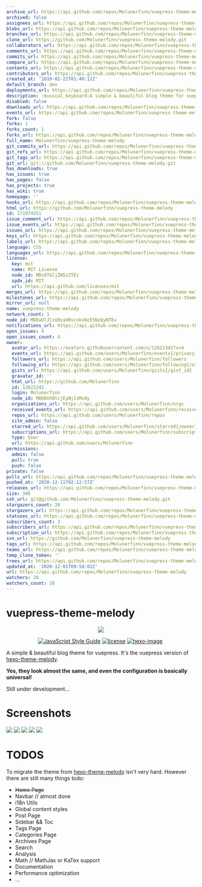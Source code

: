 ```yaml
---
archive_url: https://api.github.com/repos/Molunerfinn/vuepress-theme-melody/{archive_format}{/ref}
archived: false
assignees_url: https://api.github.com/repos/Molunerfinn/vuepress-theme-melody/assignees{/user}
blobs_url: https://api.github.com/repos/Molunerfinn/vuepress-theme-melody/git/blobs{/sha}
branches_url: https://api.github.com/repos/Molunerfinn/vuepress-theme-melody/branches{/branch}
clone_url: https://github.com/Molunerfinn/vuepress-theme-melody.git
collaborators_url: https://api.github.com/repos/Molunerfinn/vuepress-theme-melody/collaborators{/collaborator}
comments_url: https://api.github.com/repos/Molunerfinn/vuepress-theme-melody/comments{/number}
commits_url: https://api.github.com/repos/Molunerfinn/vuepress-theme-melody/commits{/sha}
compare_url: https://api.github.com/repos/Molunerfinn/vuepress-theme-melody/compare/{base}...{head}
contents_url: https://api.github.com/repos/Molunerfinn/vuepress-theme-melody/contents/{+path}
contributors_url: https://api.github.com/repos/Molunerfinn/vuepress-theme-melody/contributors
created_at: '2019-02-22T01:40:12Z'
default_branch: dev
deployments_url: https://api.github.com/repos/Molunerfinn/vuepress-theme-melody/deployments
description: :musical_keyboard:A simple & beautiful blog theme for vuepress.
disabled: false
downloads_url: https://api.github.com/repos/Molunerfinn/vuepress-theme-melody/downloads
events_url: https://api.github.com/repos/Molunerfinn/vuepress-theme-melody/events
fork: false
forks: 1
forks_count: 1
forks_url: https://api.github.com/repos/Molunerfinn/vuepress-theme-melody/forks
full_name: Molunerfinn/vuepress-theme-melody
git_commits_url: https://api.github.com/repos/Molunerfinn/vuepress-theme-melody/git/commits{/sha}
git_refs_url: https://api.github.com/repos/Molunerfinn/vuepress-theme-melody/git/refs{/sha}
git_tags_url: https://api.github.com/repos/Molunerfinn/vuepress-theme-melody/git/tags{/sha}
git_url: git://github.com/Molunerfinn/vuepress-theme-melody.git
has_downloads: true
has_issues: true
has_pages: false
has_projects: true
has_wiki: true
homepage: ''
hooks_url: https://api.github.com/repos/Molunerfinn/vuepress-theme-melody/hooks
html_url: https://github.com/Molunerfinn/vuepress-theme-melody
id: 171974251
issue_comment_url: https://api.github.com/repos/Molunerfinn/vuepress-theme-melody/issues/comments{/number}
issue_events_url: https://api.github.com/repos/Molunerfinn/vuepress-theme-melody/issues/events{/number}
issues_url: https://api.github.com/repos/Molunerfinn/vuepress-theme-melody/issues{/number}
keys_url: https://api.github.com/repos/Molunerfinn/vuepress-theme-melody/keys{/key_id}
labels_url: https://api.github.com/repos/Molunerfinn/vuepress-theme-melody/labels{/name}
language: CSS
languages_url: https://api.github.com/repos/Molunerfinn/vuepress-theme-melody/languages
license:
  key: mit
  name: MIT License
  node_id: MDc6TGljZW5zZTEz
  spdx_id: MIT
  url: https://api.github.com/licenses/mit
merges_url: https://api.github.com/repos/Molunerfinn/vuepress-theme-melody/merges
milestones_url: https://api.github.com/repos/Molunerfinn/vuepress-theme-melody/milestones{/number}
mirror_url: null
name: vuepress-theme-melody
network_count: 1
node_id: MDEwOlJlcG9zaXRvcnkxNzE5NzQyNTE=
notifications_url: https://api.github.com/repos/Molunerfinn/vuepress-theme-melody/notifications{?since,all,participating}
open_issues: 4
open_issues_count: 4
owner:
  avatar_url: https://avatars.githubusercontent.com/u/12621342?v=4
  events_url: https://api.github.com/users/Molunerfinn/events{/privacy}
  followers_url: https://api.github.com/users/Molunerfinn/followers
  following_url: https://api.github.com/users/Molunerfinn/following{/other_user}
  gists_url: https://api.github.com/users/Molunerfinn/gists{/gist_id}
  gravatar_id: ''
  html_url: https://github.com/Molunerfinn
  id: 12621342
  login: Molunerfinn
  node_id: MDQ6VXNlcjEyNjIxMzQy
  organizations_url: https://api.github.com/users/Molunerfinn/orgs
  received_events_url: https://api.github.com/users/Molunerfinn/received_events
  repos_url: https://api.github.com/users/Molunerfinn/repos
  site_admin: false
  starred_url: https://api.github.com/users/Molunerfinn/starred{/owner}{/repo}
  subscriptions_url: https://api.github.com/users/Molunerfinn/subscriptions
  type: User
  url: https://api.github.com/users/Molunerfinn
permissions:
  admin: false
  pull: true
  push: false
private: false
pulls_url: https://api.github.com/repos/Molunerfinn/vuepress-theme-melody/pulls{/number}
pushed_at: '2020-12-11T02:12:57Z'
releases_url: https://api.github.com/repos/Molunerfinn/vuepress-theme-melody/releases{/id}
size: 386
ssh_url: git@github.com:Molunerfinn/vuepress-theme-melody.git
stargazers_count: 28
stargazers_url: https://api.github.com/repos/Molunerfinn/vuepress-theme-melody/stargazers
statuses_url: https://api.github.com/repos/Molunerfinn/vuepress-theme-melody/statuses/{sha}
subscribers_count: 3
subscribers_url: https://api.github.com/repos/Molunerfinn/vuepress-theme-melody/subscribers
subscription_url: https://api.github.com/repos/Molunerfinn/vuepress-theme-melody/subscription
svn_url: https://github.com/Molunerfinn/vuepress-theme-melody
tags_url: https://api.github.com/repos/Molunerfinn/vuepress-theme-melody/tags
teams_url: https://api.github.com/repos/Molunerfinn/vuepress-theme-melody/teams
temp_clone_token: ''
trees_url: https://api.github.com/repos/Molunerfinn/vuepress-theme-melody/git/trees{/sha}
updated_at: '2020-12-01T09:58:02Z'
url: https://api.github.com/repos/Molunerfinn/vuepress-theme-melody
watchers: 28
watchers_count: 28
---
```


# vuepress-theme-melody

<p align="center">
  <img src="https://raw.githubusercontent.com/Molunerfinn/hexo-theme-melody-doc/master/docs/imgs/logo.png">
</p>

<p align="center">
  <a href="https://standardjs.com"><img alt="JavaScript Style Guide" src="https://img.shields.io/badge/code_style-standard-brightgreen.svg?style=flat-square"></a>
  <a href=""><img alt="license" src="https://img.shields.io/github/license/mashape/apistatus.svg?style=flat-square"></a>
  <a href="https://github.com/vuejs/vuepress"><img alt="hexo-image" src="https://img.shields.io/badge/vuepress-%3E%3D1.3-blue.svg?style=flat-square"></a>
  <!-- <a href="https://github.com/Molunerfinn/vuepress-theme-melody/releases/latest">
    <img src="https://img.shields.io/github/release/Molunerfinn/vuepress-theme-melody.svg?style=flat-square" alt="">
  </a> -->
  <a href="https://github.com/PicGo/bump-version">
    <img src="https://img.shields.io/badge/picgo-convention-blue.svg?style=flat-square" alt="">
  </a>
</p>

A simple &amp; beautiful blog theme for vuepress. It's the vuepress version of [hexo-theme-melody](https://github.com/Molunerfinn/hexo-theme-melody). 

**Yes, they look almost the same, and even the configuration is basically universal!**

Still under development...

# Screenshots

![](https://raw.githubusercontent.com/Molunerfinn/hexo-theme-melody-doc/master/docs/imgs/index-page.png)
![](https://raw.githubusercontent.com/Molunerfinn/hexo-theme-melody-doc/master/docs/imgs/archives.png)
![](https://raw.githubusercontent.com/Molunerfinn/hexo-theme-melody-doc/master/docs/imgs/post.png)
![](https://raw.githubusercontent.com/Molunerfinn/hexo-theme-melody-doc/master/docs/imgs/post-2.png)
![](https://raw.githubusercontent.com/Molunerfinn/hexo-theme-melody-doc/master/docs/imgs/mobile.png)

# TODOS

To migrate the theme from [hexo-theme-melody](https://github.com/Molunerfinn/hexo-theme-melody) isn't very hard. However there are still many things todo:

- ~~Home Page~~
- Navbar // almost done
- i18n Utils
- Global content styles
- Post Page
- Sidebar && Toc
- Tags Page
- Categories Page
- Archives Page
- Search
- Analysis
- Math // MathJax or KaTex support
- Documentation
- Performance optimization
- ...